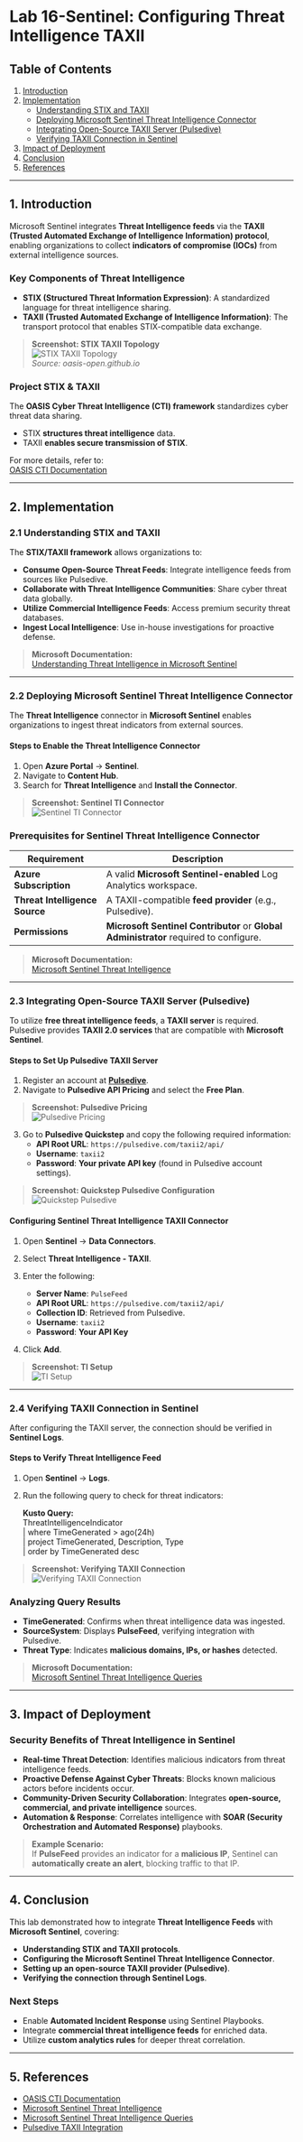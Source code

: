 # Lab 16-Sentinel: Configuring Threat Intelligence TAXII

## Table of Contents
1. [Introduction](#1-introduction)
2. [Implementation](#2-implementation)
   - [Understanding STIX and TAXII](#21-understanding-stix-and-taxii)
   - [Deploying Microsoft Sentinel Threat Intelligence Connector](#22-deploying-microsoft-sentinel-threat-intelligence-connector)
   - [Integrating Open-Source TAXII Server (Pulsedive)](#23-integrating-open-source-taxii-server-pulsedive)
   - [Verifying TAXII Connection in Sentinel](#24-verifying-taxii-connection-in-sentinel)
3. [Impact of Deployment](#3-impact-of-deployment)
4. [Conclusion](#4-conclusion)
5. [References](#5-references)

---

## 1. Introduction

Microsoft Sentinel integrates **Threat Intelligence feeds** via the **TAXII (Trusted Automated Exchange of Intelligence Information) protocol**, enabling organizations to collect **indicators of compromise (IOCs)** from external intelligence sources.

### **Key Components of Threat Intelligence**
- **STIX (Structured Threat Information Expression)**: A standardized language for threat intelligence sharing.
- **TAXII (Trusted Automated Exchange of Intelligence Information)**: The transport protocol that enables STIX-compatible data exchange.

> **Screenshot: STIX TAXII Topology**  
> ![STIX TAXII Topology](https://i.imgur.com/vuOyB1o.png)  
> *Source: oasis-open.github.io*

### **Project STIX & TAXII**
The **OASIS Cyber Threat Intelligence (CTI) framework** standardizes cyber threat data sharing.  
- STIX **structures threat intelligence** data.
- TAXII **enables secure transmission of STIX**.

For more details, refer to:  
[OASIS CTI Documentation](https://oasis-open.github.io/cti-documentation/)

---

## 2. Implementation

### 2.1 Understanding STIX and TAXII

The **STIX/TAXII framework** allows organizations to:
- **Consume Open-Source Threat Feeds**: Integrate intelligence feeds from sources like Pulsedive.
- **Collaborate with Threat Intelligence Communities**: Share cyber threat data globally.
- **Utilize Commercial Intelligence Feeds**: Access premium security threat databases.
- **Ingest Local Intelligence**: Use in-house investigations for proactive defense.

> **Microsoft Documentation:**  
> [Understanding Threat Intelligence in Microsoft Sentinel](https://learn.microsoft.com/en-us/azure/sentinel/understand-threat-intelligence)

---

### 2.2 Deploying Microsoft Sentinel Threat Intelligence Connector

The **Threat Intelligence** connector in **Microsoft Sentinel** enables organizations to ingest threat indicators from external sources.

#### **Steps to Enable the Threat Intelligence Connector**
1. Open **Azure Portal** → **Sentinel**.
2. Navigate to **Content Hub**.
3. Search for **Threat Intelligence** and **Install the Connector**.

> **Screenshot: Sentinel TI Connector**  
> ![Sentinel TI Connector](https://i.imgur.com/mBoTfug.png)

### **Prerequisites for Sentinel Threat Intelligence Connector**
| Requirement | Description |
|------------|-------------|
| **Azure Subscription** | A valid **Microsoft Sentinel-enabled** Log Analytics workspace. |
| **Threat Intelligence Source** | A TAXII-compatible **feed provider** (e.g., Pulsedive). |
| **Permissions** | **Microsoft Sentinel Contributor** or **Global Administrator** required to configure. |

> **Microsoft Documentation:**  
> [Microsoft Sentinel Threat Intelligence](https://learn.microsoft.com/en-us/azure/sentinel/understand-threat-intelligence)

---

### 2.3 Integrating Open-Source TAXII Server (Pulsedive)

To utilize **free threat intelligence feeds**, a **TAXII server** is required.  
Pulsedive provides **TAXII 2.0 services** that are compatible with **Microsoft Sentinel**.

#### **Steps to Set Up Pulsedive TAXII Server**
1. Register an account at **[Pulsedive](https://pulsedive.com/)**.
2. Navigate to **Pulsedive API Pricing** and select the **Free Plan**.

> **Screenshot: Pulsedive Pricing**  
> ![Pulsedive Pricing](https://i.imgur.com/mTzIsqZ.png)

3. Go to **Pulsedive Quickstep** and copy the following required information:
   - **API Root URL**: `https://pulsedive.com/taxii2/api/`
   - **Username**: `taxii2`
   - **Password**: **Your private API key** (found in Pulsedive account settings).

> **Screenshot: Quickstep Pulsedive Configuration**  
> ![Quickstep Pulsedive](https://i.imgur.com/DlQEKxf.png)

#### **Configuring Sentinel Threat Intelligence TAXII Connector**
1. Open **Sentinel** → **Data Connectors**.
2. Select **Threat Intelligence - TAXII**.
3. Enter the following:
   - **Server Name**: `PulseFeed`
   - **API Root URL**: `https://pulsedive.com/taxii2/api/`
   - **Collection ID**: Retrieved from Pulsedive.
   - **Username**: `taxii2`
   - **Password**: **Your API Key**

4. Click **Add**.

> **Screenshot: TI Setup**  
> ![TI Setup](https://i.imgur.com/gZjFvTL.png)

---

### 2.4 Verifying TAXII Connection in Sentinel

After configuring the TAXII server, the connection should be verified in **Sentinel Logs**.

#### **Steps to Verify Threat Intelligence Feed**
1. Open **Sentinel** → **Logs**.
2. Run the following query to check for threat indicators:

   **Kusto Query:**  
   ThreatIntelligenceIndicator  
   | where TimeGenerated > ago(24h)  
   | project TimeGenerated, Description, Type  
   | order by TimeGenerated desc  

> **Screenshot: Verifying TAXII Connection**  
> ![Verifying TAXII Connection](https://i.imgur.com/AGFOJAN.png)

### **Analyzing Query Results**
- **TimeGenerated**: Confirms when threat intelligence data was ingested.
- **SourceSystem**: Displays **PulseFeed**, verifying integration with Pulsedive.
- **Threat Type**: Indicates **malicious domains, IPs, or hashes** detected.

> **Microsoft Documentation:**  
> [Microsoft Sentinel Threat Intelligence Queries](https://learn.microsoft.com/en-us/azure/sentinel/threat-intelligence-query)

---

## 3. Impact of Deployment

### **Security Benefits of Threat Intelligence in Sentinel**
- **Real-time Threat Detection**: Identifies malicious indicators from threat intelligence feeds.
- **Proactive Defense Against Cyber Threats**: Blocks known malicious actors before incidents occur.
- **Community-Driven Security Collaboration**: Integrates **open-source, commercial, and private intelligence** sources.
- **Automation & Response**: Correlates intelligence with **SOAR (Security Orchestration and Automated Response)** playbooks.

> **Example Scenario:**  
> If **PulseFeed** provides an indicator for a **malicious IP**, Sentinel can **automatically create an alert**, blocking traffic to that IP.

---

## 4. Conclusion

This lab demonstrated how to integrate **Threat Intelligence Feeds** with **Microsoft Sentinel**, covering:
- **Understanding STIX and TAXII protocols**.
- **Configuring the Microsoft Sentinel Threat Intelligence Connector**.
- **Setting up an open-source TAXII provider (Pulsedive)**.
- **Verifying the connection through Sentinel Logs**.

### **Next Steps**
- Enable **Automated Incident Response** using Sentinel Playbooks.
- Integrate **commercial threat intelligence feeds** for enriched data.
- Utilize **custom analytics rules** for deeper threat correlation.

---

## 5. References

- [OASIS CTI Documentation](https://oasis-open.github.io/cti-documentation/)
- [Microsoft Sentinel Threat Intelligence](https://learn.microsoft.com/en-us/azure/sentinel/understand-threat-intelligence)
- [Microsoft Sentinel Threat Intelligence Queries](https://learn.microsoft.com/en-us/azure/sentinel/threat-intelligence-query)
- [Pulsedive TAXII Integration](https://pulsedive.com/)